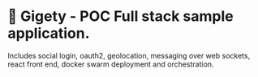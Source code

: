 
# 🐸 Gigety - POC Full stack sample application.

Includes social login, oauth2, geolocation, messaging over web sockets, react front end, docker swarm deployment and orchestration.


